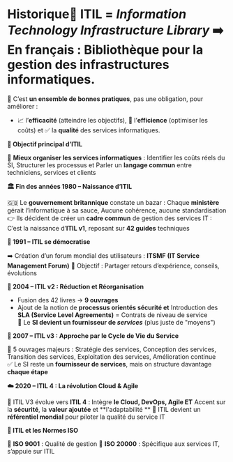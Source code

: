 # Historique📌 **ITIL** = *Information Technology Infrastructure Library* ➡️ En français : **Bibliothèque pour la gestion des infrastructures informatiques**.

📌 C’est **un ensemble de bonnes pratiques**, pas une obligation, pour améliorer :

- 📈 l’**efficacité** (atteindre les objectifs), 💸 l’**efficience** (optimiser les coûts) et ✅ la **qualité** des services informatiques.



**🧮 Objectif principal d’ITIL**

🎯 **Mieux organiser les services informatiques** : Identifier les coûts réels du SI, Structurer les processus et Parler un **langage commun** entre techniciens, services et clients



**🏛️ Fin des années 1980 – Naissance d’ITIL**

🇬🇧 Le **gouvernement britannique** constate un bazar : Chaque **ministère** gérait l’informatique à sa sauce, Aucune cohérence, aucune standardisation  
👉 Ils décident de créer un **cadre commun** de gestion des services IT : C’est la naissance d’**ITIL v1**, reposant sur **42 guides** techniques



**💬 1991 – ITIL se démocratise**

➡️ Création d’un forum mondial des utilisateurs : **ITSMF (IT Service Management Forum)** 🔁 Objectif : Partager retours d’expérience, conseils, évolutions

**🔐 2004 – ITIL v2 : Réduction et Réorganisation**

- Fusion des 42 livres → **9 ouvrages**
- Ajout de la notion de **processus orientés sécurité et** Introduction des **SLA (Service Level Agreements)** = Contrats de niveau de service  
  🔄 Le **SI devient un fournisseur de *services*** (plus juste de "moyens")



**🔄 2007 – ITIL v3 : Approche par le Cycle de Vie du Service**

📘 5 ouvrages majeurs : Stratégie des services, Conception des services, Transition des services, Exploitation des services, Amélioration continue  
✅ Le SI reste un **fournisseur de services**, mais on structure davantage **chaque étape**



**☁️ 2020 – ITIL 4 : La révolution Cloud & Agile**

🔄 ITIL V3 évolue vers **ITIL 4** : Intègre **le Cloud, DevOps, Agile ET** Accent sur la **sécurité**, la **valeur ajoutée** et **l'adaptabilité  **
🎯 ITIL devient un **référentiel mondial** pour piloter la qualité du service IT



**🧩 ITIL et les Normes ISO**

📌 **ISO 9001** : Qualité de gestion 📌 **ISO 20000** : Spécifique aux services IT, s’appuie sur ITIL
